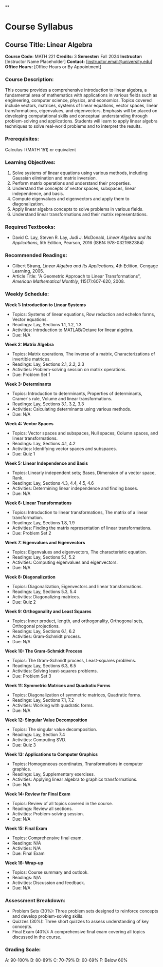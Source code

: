**
# Course Syllabus
## Course Title: Linear Algebra
**Course Code:** MATH 221
**Credits:** 3
**Semester:** Fall 2024
**Instructor:** [Instructor Name Placeholder]
**Contact:** [instructor.email@university.edu]
**Office Hours:** [Office Hours or By Appointment]

### Course Description:
This course provides a comprehensive introduction to linear algebra, a fundamental area of mathematics with applications in various fields such as engineering, computer science, physics, and economics. Topics covered include vectors, matrices, systems of linear equations, vector spaces, linear transformations, eigenvalues, and eigenvectors. Emphasis will be placed on developing computational skills and conceptual understanding through problem-solving and applications. Students will learn to apply linear algebra techniques to solve real-world problems and to interpret the results.

### Prerequisites:
Calculus I (MATH 151) or equivalent

### Learning Objectives:
1.  Solve systems of linear equations using various methods, including Gaussian elimination and matrix inversion.
2.  Perform matrix operations and understand their properties.
3.  Understand the concepts of vector spaces, subspaces, linear independence, and basis.
4.  Compute eigenvalues and eigenvectors and apply them to diagonalization.
5.  Apply linear algebra concepts to solve problems in various fields.
6.  Understand linear transformations and their matrix representations.

### Required Textbooks:
- David C. Lay, Steven R. Lay, Judi J. McDonald, *Linear Algebra and Its Applications*, 5th Edition, Pearson, 2016 (ISBN: 978-0321982384)

### Recommended Readings:
- Gilbert Strang, *Linear Algebra and Its Applications*, 4th Edition, Cengage Learning, 2005.
- Article Title: "A Geometric Approach to Linear Transformations", *American Mathematical Monthly*, 115(7):607-620, 2008.

### Weekly Schedule:
**Week 1: Introduction to Linear Systems**
- Topics: Systems of linear equations, Row reduction and echelon forms, Vector equations.
- Readings: Lay, Sections 1.1, 1.2, 1.3
- Activities: Introduction to MATLAB/Octave for linear algebra.
- Due: N/A

**Week 2: Matrix Algebra**
- Topics: Matrix operations, The inverse of a matrix, Characterizations of invertible matrices.
- Readings: Lay, Sections 2.1, 2.2, 2.3
- Activities: Problem-solving session on matrix operations.
- Due: Problem Set 1

**Week 3: Determinants**
- Topics: Introduction to determinants, Properties of determinants, Cramer's rule, Volume and linear transformations.
- Readings: Lay, Sections 3.1, 3.2, 3.3
- Activities: Calculating determinants using various methods.
- Due: N/A

**Week 4: Vector Spaces**
- Topics: Vector spaces and subspaces, Null spaces, Column spaces, and linear transformations.
- Readings: Lay, Sections 4.1, 4.2
- Activities: Identifying vector spaces and subspaces.
- Due: Quiz 1

**Week 5: Linear Independence and Basis**
- Topics: Linearly independent sets; Bases, Dimension of a vector space, Rank.
- Readings: Lay, Sections 4.3, 4.4, 4.5, 4.6
- Activities: Determining linear independence and finding bases.
- Due: N/A

**Week 6: Linear Transformations**
- Topics: Introduction to linear transformations, The matrix of a linear transformation.
- Readings: Lay, Sections 1.8, 1.9
- Activities: Finding the matrix representation of linear transformations.
- Due: Problem Set 2

**Week 7: Eigenvalues and Eigenvectors**
- Topics: Eigenvalues and eigenvectors, The characteristic equation.
- Readings: Lay, Sections 5.1, 5.2
- Activities: Computing eigenvalues and eigenvectors.
- Due: N/A

**Week 8: Diagonalization**
- Topics: Diagonalization, Eigenvectors and linear transformations.
- Readings: Lay, Sections 5.3, 5.4
- Activities: Diagonalizing matrices.
- Due: Quiz 2

**Week 9: Orthogonality and Least Squares**
- Topics: Inner product, length, and orthogonality, Orthogonal sets, Orthogonal projections.
- Readings: Lay, Sections 6.1, 6.2
- Activities: Gram-Schmidt process.
- Due: N/A

**Week 10: The Gram-Schmidt Process**
- Topics: The Gram-Schmidt process, Least-squares problems.
- Readings: Lay, Sections 6.3, 6.5
- Activities: Solving least-squares problems.
- Due: Problem Set 3

**Week 11: Symmetric Matrices and Quadratic Forms**
- Topics: Diagonalization of symmetric matrices, Quadratic forms.
- Readings: Lay, Sections 7.1, 7.2
- Activities: Working with quadratic forms.
- Due: N/A

**Week 12: Singular Value Decomposition**
- Topics: The singular value decomposition.
- Readings: Lay, Section 7.4
- Activities: Computing SVD.
- Due: Quiz 3

**Week 13: Applications to Computer Graphics**
- Topics: Homogeneous coordinates, Transformations in computer graphics.
- Readings: Lay, Supplementary exercises.
- Activities: Applying linear algebra to graphics transformations.
- Due: N/A

**Week 14: Review for Final Exam**
- Topics: Review of all topics covered in the course.
- Readings: Review all sections.
- Activities: Problem-solving session.
- Due: N/A

**Week 15: Final Exam**
- Topics: Comprehensive final exam.
- Readings: N/A
- Activities: N/A
- Due: Final Exam

**Week 16: Wrap-up**
- Topics: Course summary and outlook.
- Readings: N/A
- Activities: Discussion and feedback.
- Due: N/A

### Assessment Breakdown:
*   Problem Sets (30%): Three problem sets designed to reinforce concepts and develop problem-solving skills.
*   Quizzes (30%): Three short quizzes to assess understanding of key concepts.
*   Final Exam (40%): A comprehensive final exam covering all topics discussed in the course.

### Grading Scale:
A: 90-100%
B: 80-89%
C: 70-79%
D: 60-69%
F: Below 60%
